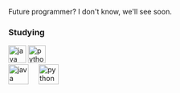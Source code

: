 Future programmer? I don't know, we'll see soon.


<h3 align="left">Studying</h3>
<img src='https://cdn.jsdelivr.net/npm/simple-icons@3.0.1/icons/java.svg' alt='java' height='35'>  <img src='https://cdn.jsdelivr.net/npm/simple-icons@3.0.1/icons/python.svg' alt='python' height='35'>


<div align="left">
  <img src="https://cdn.jsdelivr.net/npm/simple-icons@3.0.1/icons/java.svg" height="40" alt="java logo"  />
  <img width="12" />
  <img src="https://cdn.jsdelivr.net/npm/simple-icons@3.0.1/icons/python.svg" height="40" alt="python logo"  />
  <img width="12" />
</div>
